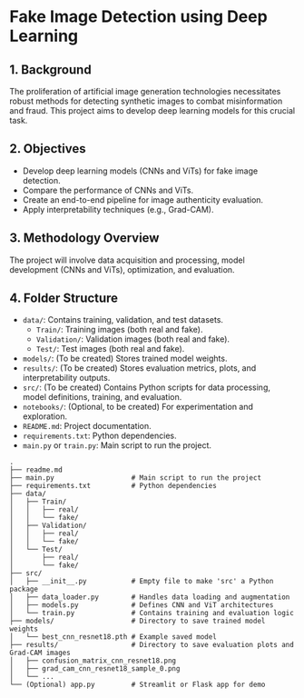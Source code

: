 # Fake Image Detection using Deep Learning

## 1. Background
The proliferation of artificial image generation technologies necessitates robust methods for detecting synthetic images to combat misinformation and fraud. This project aims to develop deep learning models for this crucial task.

## 2. Objectives
- Develop deep learning models (CNNs and ViTs) for fake image detection.
- Compare the performance of CNNs and ViTs.
- Create an end-to-end pipeline for image authenticity evaluation.
- Apply interpretability techniques (e.g., Grad-CAM).

## 3. Methodology Overview
The project will involve data acquisition and processing, model development (CNNs and ViTs), optimization, and evaluation.

## 4. Folder Structure
- `data/`: Contains training, validation, and test datasets.
  - `Train/`: Training images (both real and fake).
  - `Validation/`: Validation images (both real and fake).
  - `Test/`: Test images (both real and fake).
- `models/`: (To be created) Stores trained model weights.
- `results/`: (To be created) Stores evaluation metrics, plots, and interpretability outputs.
- `src/`: (To be created) Contains Python scripts for data processing, model definitions, training, and evaluation.
- `notebooks/`: (Optional, to be created) For experimentation and exploration.
- `README.md`: Project documentation.
- `requirements.txt`: Python dependencies.
- `main.py` or `train.py`: Main script to run the project.

```
.
├── readme.md
├── main.py                   # Main script to run the project
├── requirements.txt          # Python dependencies
├── data/
│   ├── Train/
│   │   ├── real/
│   │   └── fake/
│   ├── Validation/
│   │   ├── real/
│   │   └── fake/
│   └── Test/
│       ├── real/
│       └── fake/
├── src/
│   ├── __init__.py           # Empty file to make 'src' a Python package
│   ├── data_loader.py        # Handles data loading and augmentation
│   ├── models.py             # Defines CNN and ViT architectures
│   └── train.py              # Contains training and evaluation logic
├── models/                   # Directory to save trained model weights
│   └── best_cnn_resnet18.pth # Example saved model
├── results/                  # Directory to save evaluation plots and Grad-CAM images
│   ├── confusion_matrix_cnn_resnet18.png
│   ├── grad_cam_cnn_resnet18_sample_0.png
│   └── ...
└── (Optional) app.py         # Streamlit or Flask app for demo
```